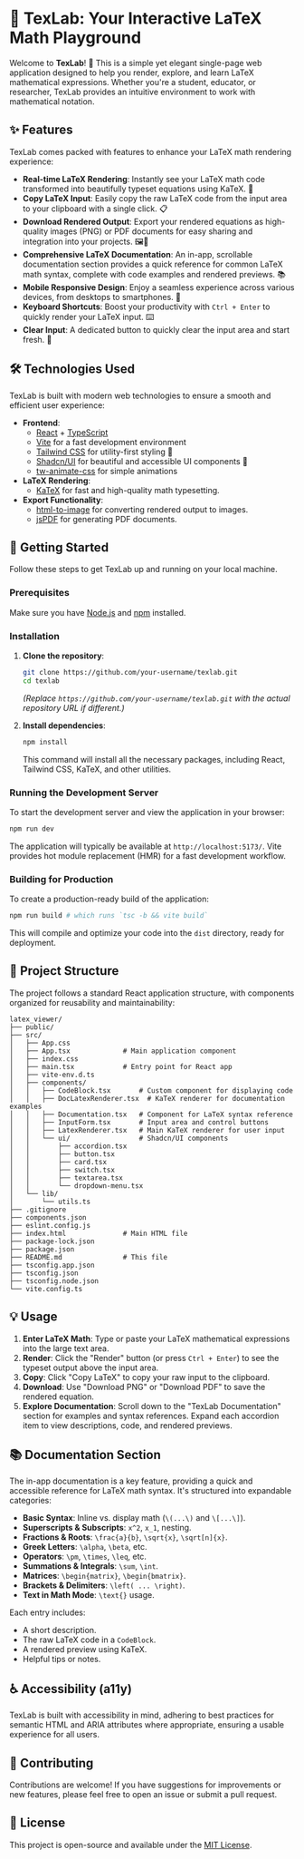 # 🧪 TexLab: Your Interactive LaTeX Math Playground

Welcome to **TexLab**! 🎉 This is a simple yet elegant single-page web application designed to help you render, explore, and learn LaTeX mathematical expressions. Whether you're a student, educator, or researcher, TexLab provides an intuitive environment to work with mathematical notation.

## ✨ Features

TexLab comes packed with features to enhance your LaTeX math rendering experience:

- **Real-time LaTeX Rendering**: Instantly see your LaTeX math code transformed into beautifully typeset equations using KaTeX. 🚀
- **Copy LaTeX Input**: Easily copy the raw LaTeX code from the input area to your clipboard with a single click. 📋
- **Download Rendered Output**: Export your rendered equations as high-quality images (PNG) or PDF documents for easy sharing and integration into your projects. 🖼️📄
- **Comprehensive LaTeX Documentation**: An in-app, scrollable documentation section provides a quick reference for common LaTeX math syntax, complete with code examples and rendered previews. 📚
- **Mobile Responsive Design**: Enjoy a seamless experience across various devices, from desktops to smartphones. 📱
- **Keyboard Shortcuts**: Boost your productivity with `Ctrl + Enter` to quickly render your LaTeX input. ⌨️
- **Clear Input**: A dedicated button to quickly clear the input area and start fresh. 🧹

## 🛠️ Technologies Used

TexLab is built with modern web technologies to ensure a smooth and efficient user experience:

- **Frontend**:
  - [React](https://react.dev/) + [TypeScript](https://www.typescriptlang.org/)
  - [Vite](https://vitejs.dev/) for a fast development environment
  - [Tailwind CSS](https://tailwindcss.com/) for utility-first styling 🎨
  - [Shadcn/UI](https://ui.shadcn.com/) for beautiful and accessible UI components 💅
  - [tw-animate-css](https://github.com/InternalError-J/tw-animate-css) for simple animations
- **LaTeX Rendering**:
  - [KaTeX](https://katex.org/) for fast and high-quality math typesetting.
- **Export Functionality**:
  - [html-to-image](https://github.com/bubkoo/html-to-image) for converting rendered output to images.
  - [jsPDF](https://github.com/parallax/jsPDF) for generating PDF documents.

## 🚀 Getting Started

Follow these steps to get TexLab up and running on your local machine.

### Prerequisites

Make sure you have [Node.js](https://nodejs.org/en/) and [npm](https://www.npmjs.com/) installed.

### Installation

1.  **Clone the repository**:

    ```bash
    git clone https://github.com/your-username/texlab.git
    cd texlab
    ```

    _(Replace `https://github.com/your-username/texlab.git` with the actual repository URL if different.)_

2.  **Install dependencies**:
    ```bash
    npm install
    ```
    This command will install all the necessary packages, including React, Tailwind CSS, KaTeX, and other utilities.

### Running the Development Server

To start the development server and view the application in your browser:

```bash
npm run dev
```

The application will typically be available at `http://localhost:5173/`. Vite provides hot module replacement (HMR) for a fast development workflow.

### Building for Production

To create a production-ready build of the application:

```bash
npm run build # which runs `tsc -b && vite build`
```

This will compile and optimize your code into the `dist` directory, ready for deployment.

## 📂 Project Structure

The project follows a standard React application structure, with components organized for reusability and maintainability:

```
latex_viewer/
├── public/
├── src/
│   ├── App.css
│   ├── App.tsx             # Main application component
│   ├── index.css
│   ├── main.tsx            # Entry point for React app
│   ├── vite-env.d.ts
│   ├── components/
│   │   ├── CodeBlock.tsx       # Custom component for displaying code
│   │   ├── DocLatexRenderer.tsx  # KaTeX renderer for documentation examples
│   │   ├── Documentation.tsx   # Component for LaTeX syntax reference
│   │   ├── InputForm.tsx       # Input area and control buttons
│   │   ├── LatexRenderer.tsx   # Main KaTeX renderer for user input
│   │   └── ui/                 # Shadcn/UI components
│   │       ├── accordion.tsx
│   │       ├── button.tsx
│   │       ├── card.tsx
│   │       ├── switch.tsx
│   │       ├── textarea.tsx
│   │       └── dropdown-menu.tsx
│   └── lib/
│       └── utils.ts
├── .gitignore
├── components.json
├── eslint.config.js
├── index.html              # Main HTML file
├── package-lock.json
├── package.json
├── README.md               # This file
├── tsconfig.app.json
├── tsconfig.json
├── tsconfig.node.json
└── vite.config.ts
```

## 💡 Usage

1.  **Enter LaTeX Math**: Type or paste your LaTeX mathematical expressions into the large text area.
2.  **Render**: Click the "Render" button (or press `Ctrl + Enter`) to see the typeset output above the input area.
3.  **Copy**: Click "Copy LaTeX" to copy your raw input to the clipboard.
4.  **Download**: Use "Download PNG" or "Download PDF" to save the rendered equation.
5.  **Explore Documentation**: Scroll down to the "TexLab Documentation" section for examples and syntax references.
    Expand each accordion item to view descriptions, code, and rendered previews.

## 📚 Documentation Section

The in-app documentation is a key feature, providing a quick and accessible reference for LaTeX math syntax. It's structured into expandable categories:

- **Basic Syntax**: Inline vs. display math (`\(...\)` and `\[...\]`).
- **Superscripts & Subscripts**: `x^2`, `x_1`, nesting.
- **Fractions & Roots**: `\frac{a}{b}`, `\sqrt{x}`, `\sqrt[n]{x}`.
- **Greek Letters**: `\alpha`, `\beta`, etc.
- **Operators**: `\pm`, `\times`, `\leq`, etc.
- **Summations & Integrals**: `\sum`, `\int`.
- **Matrices**: `\begin{matrix}`, `\begin{bmatrix}`.
- **Brackets & Delimiters**: `\left( ... \right)`.
- **Text in Math Mode**: `\text{}` usage.

Each entry includes:

- A short description.
- The raw LaTeX code in a `CodeBlock`.
- A rendered preview using KaTeX.
- Helpful tips or notes.

## ♿ Accessibility (a11y)

TexLab is built with accessibility in mind, adhering to best practices for semantic HTML and ARIA attributes where appropriate, ensuring a usable experience for all users.

## 🤝 Contributing

Contributions are welcome! If you have suggestions for improvements or new features, please feel free to open an issue or submit a pull request.

## 📄 License

This project is open-source and available under the [MIT License](LICENSE).
